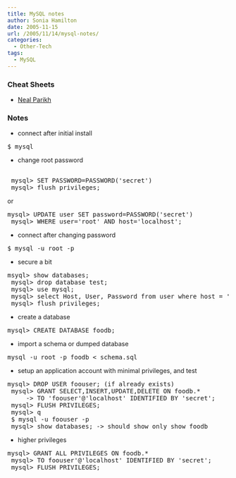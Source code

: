 ```yaml
---
title: MySQL notes
author: Sonia Hamilton
date: 2005-11-15
url: /2005/11/14/mysql-notes/
categories:
  - Other-Tech
tags:
  - MySQL
---
```

### Cheat Sheets

  * [Neal Parikh][1]

### Notes

  * connect after initial install

<pre>$ mysql</pre>

  * change root password

<pre><!--more-->
 mysql&gt; SET PASSWORD=PASSWORD('secret')
 mysql&gt; flush privileges;</pre>

or

<pre>mysql&gt; UPDATE user SET password=PASSWORD('secret')
 mysql&gt; WHERE user='root' AND host='localhost';</pre>

  * connect after changing password

<pre>$ mysql -u root -p</pre>

  * secure a bit

<pre>msyql&gt; show databases;
 mysql&gt; drop database test;
 mysql&gt; use mysql;
 mysql&gt; select Host, User, Password from user where host = '%' or user = ''; -&gt; delete appropriate a/c's
 mysql&gt; flush privileges;</pre>

  * create a database

<pre>mysql&gt; CREATE DATABASE foodb;</pre>

  * import a schema or dumped database

<pre>mysql -u root -p foodb &lt; schema.sql</pre>

  * setup an application account with minimal privileges, and test

<pre>mysql&gt; DROP USER foouser; (if already exists)
 mysql&gt; GRANT SELECT,INSERT,UPDATE,DELETE ON foodb.*
     -&gt; TO 'foouser'@'localhost' IDENTIFIED BY 'secret';
 mysql&gt; FLUSH PRIVILEGES;
 mysql&gt; q
 $ mysql -u foouser -p
 mysql&gt; show databases; -&gt; should show only show foodb</pre>

  * higher privileges

<pre>mysql&gt; GRANT ALL PRIVILEGES ON foodb.*
 mysql&gt; TO foouser'@'localhost' IDENTIFIED BY 'secret';
 mysql&gt; FLUSH PRIVILEGES;</pre>

 [1]: http://www.nparikh.org/unix/mysql.php
